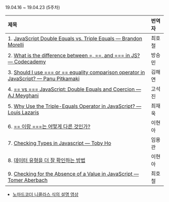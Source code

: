19.04.16 ~ 19.04.23 (5주차)

|   제목   | 번역자  |
| :------ | :---- |
| 1. [JavaScript Double Equals vs. Triple Equals — Brandon Morelli](https://codeburst.io/javascript-double-equals-vs-triple-equals-61d4ce5a121a) | 최호철 |
| 2. [What is the difference between =, ==, and === in JS? — Codecademy](https://www.codecademy.com/en/forum_questions/558ea4f5e39efed371000508) | 방승민 |
| 3. [Should I use === or == equality comparison operator in JavaScript? — Panu Pitkamaki](https://bytearcher.com/articles/equality-comparison-operator-javascript/) | 김해연 |
| 4. [== vs === JavaScript: Double Equals and Coercion — AJ Meyghani](https://www.codementor.io/javascript/tutorial/double-equals-and-coercion-in-javascript)| 고석진 |
| 5. [Why Use the Triple-Equals Operator in JavaScript? — Louis Lazaris](https://www.impressivewebs.com/why-use-triple-equals-javascipt/)| 최재욱 |
| 6. [== 이랑 ===는 어떻게 다른 것인가?](https://github.com/Lee-hyuna/33-js-concepts-kr/wiki/What-is-the-difference-between-==-and-===-in-JavaScript%3F) | 이현아 |
| 7. [Checking Types in Javascript — Toby Ho](http://tobyho.com/2011/01/28/checking-types-in-javascript/)                                                            | 임용관 |
| 8. [데이터 유형을 더 잘 확인하는 방법](https://github.com/Lee-hyuna/33-js-concepts-kr/wiki/%EB%8D%B0%EC%9D%B4%ED%84%B0-%EC%9C%A0%ED%98%95%EC%9D%84-%EB%8D%94-%EC%9E%98-%ED%99%95%EC%9D%B8%ED%95%98%EB%8A%94-%EB%B0%A9%EB%B2%95) | 이현아 |
| 9. [Checking for the Absence of a Value in JavaScript — Tomer Aberbach](https://tomeraberba.ch/html/post/checking-for-the-absence-of-a-value-in-javascript.html) | 최호철 |

- [노마드코더 니콜라스 식의 설명 영상](https://www.youtube.com/watch?v=QkFkFqg-J04)
